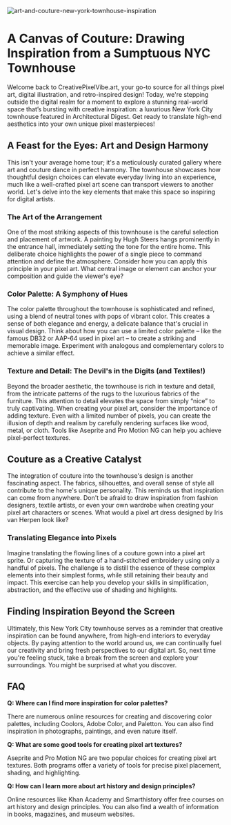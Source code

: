 ![art-and-couture-new-york-townhouse-inspiration](https://images.pexels.com/photos/33320555/pexels-photo-33320555.jpeg?auto=compress&cs=tinysrgb&fit=crop&h=627&w=1200)

# A Canvas of Couture: Drawing Inspiration from a Sumptuous NYC Townhouse

Welcome back to CreativePixelVibe.art, your go-to source for all things pixel art, digital illustration, and retro-inspired design! Today, we're stepping outside the digital realm for a moment to explore a stunning real-world space that’s bursting with creative inspiration: a luxurious New York City townhouse featured in Architectural Digest. Get ready to translate high-end aesthetics into your own unique pixel masterpieces!

## A Feast for the Eyes: Art and Design Harmony

This isn't your average home tour; it's a meticulously curated gallery where art and couture dance in perfect harmony. The townhouse showcases how thoughtful design choices can elevate everyday living into an experience, much like a well-crafted pixel art scene can transport viewers to another world. Let's delve into the key elements that make this space so inspiring for digital artists.

### The Art of the Arrangement

One of the most striking aspects of this townhouse is the careful selection and placement of artwork. A painting by Hugh Steers hangs prominently in the entrance hall, immediately setting the tone for the entire home. This deliberate choice highlights the power of a single piece to command attention and define the atmosphere. Consider how you can apply this principle in your pixel art. What central image or element can anchor your composition and guide the viewer's eye?

### Color Palette: A Symphony of Hues

The color palette throughout the townhouse is sophisticated and refined, using a blend of neutral tones with pops of vibrant color. This creates a sense of both elegance and energy, a delicate balance that's crucial in visual design. Think about how you can use a limited color palette – like the famous DB32 or AAP-64 used in pixel art – to create a striking and memorable image. Experiment with analogous and complementary colors to achieve a similar effect.

### Texture and Detail: The Devil's in the Digits (and Textiles!)

Beyond the broader aesthetic, the townhouse is rich in texture and detail, from the intricate patterns of the rugs to the luxurious fabrics of the furniture. This attention to detail elevates the space from simply “nice” to truly captivating. When creating your pixel art, consider the importance of adding texture. Even with a limited number of pixels, you can create the illusion of depth and realism by carefully rendering surfaces like wood, metal, or cloth. Tools like Aseprite and Pro Motion NG can help you achieve pixel-perfect textures.

## Couture as a Creative Catalyst

The integration of couture into the townhouse's design is another fascinating aspect. The fabrics, silhouettes, and overall sense of style all contribute to the home's unique personality. This reminds us that inspiration can come from anywhere. Don't be afraid to draw inspiration from fashion designers, textile artists, or even your own wardrobe when creating your pixel art characters or scenes. What would a pixel art dress designed by Iris van Herpen look like?

### Translating Elegance into Pixels

Imagine translating the flowing lines of a couture gown into a pixel art sprite. Or capturing the texture of a hand-stitched embroidery using only a handful of pixels. The challenge is to distill the essence of these complex elements into their simplest forms, while still retaining their beauty and impact. This exercise can help you develop your skills in simplification, abstraction, and the effective use of shading and highlights.

## Finding Inspiration Beyond the Screen

Ultimately, this New York City townhouse serves as a reminder that creative inspiration can be found anywhere, from high-end interiors to everyday objects. By paying attention to the world around us, we can continually fuel our creativity and bring fresh perspectives to our digital art. So, next time you're feeling stuck, take a break from the screen and explore your surroundings. You might be surprised at what you discover.

## FAQ

**Q: Where can I find more inspiration for color palettes?**

There are numerous online resources for creating and discovering color palettes, including Coolors, Adobe Color, and Paletton. You can also find inspiration in photographs, paintings, and even nature itself.

**Q: What are some good tools for creating pixel art textures?**

Aseprite and Pro Motion NG are two popular choices for creating pixel art textures. Both programs offer a variety of tools for precise pixel placement, shading, and highlighting.

**Q: How can I learn more about art history and design principles?**

Online resources like Khan Academy and Smarthistory offer free courses on art history and design principles. You can also find a wealth of information in books, magazines, and museum websites.

